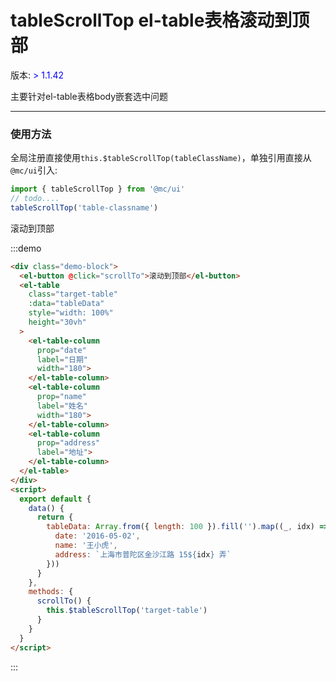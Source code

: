 # tableScrollTop el-table表格滚动到顶部

版本: <span style="color:blue;"> > 1.1.42</span>

主要针对el-table表格body嵌套选中问题

---

### 使用方法

全局注册直接使用`this.$tableScrollTop(tableClassName)`，单独引用直接从`@mc/ui`引入:

```js
import { tableScrollTop } from '@mc/ui'
// todo....
tableScrollTop('table-classname')
```

<div class="demo-block">
  <el-button @click="scrollTo">滚动到顶部</el-button>
  <el-table
    class="target-table"
    :data="tableData"
    style="width: 100%"
    height="30vh"
  >
    <el-table-column
      prop="date"
      label="日期"
      width="180">
    </el-table-column>
    <el-table-column
      prop="name"
      label="姓名"
      width="180">
    </el-table-column>
    <el-table-column
      prop="address"
      label="地址">
    </el-table-column>
  </el-table>
</div>
<script>
  export default {
    data() {
      return {
        tableData: Array.from({ length: 100 }).fill('').map((_, idx) => ({
          date: '2016-05-02',
          name: '王小虎',
          address: `上海市普陀区金沙江路 15${idx} 弄`
        }))
      }
    },
    methods: {
      scrollTo() {
        this.$tableScrollTop('target-table')
      }
    }
  }
</script>

:::demo

```html
<div class="demo-block">
  <el-button @click="scrollTo">滚动到顶部</el-button>
  <el-table
    class="target-table"
    :data="tableData"
    style="width: 100%"
    height="30vh"
  >
    <el-table-column
      prop="date"
      label="日期"
      width="180">
    </el-table-column>
    <el-table-column
      prop="name"
      label="姓名"
      width="180">
    </el-table-column>
    <el-table-column
      prop="address"
      label="地址">
    </el-table-column>
  </el-table>
</div>
<script>
  export default {
    data() {
      return {
        tableData: Array.from({ length: 100 }).fill('').map((_, idx) => ({
          date: '2016-05-02',
          name: '王小虎',
          address: `上海市普陀区金沙江路 15${idx} 弄`
        }))
      }
    },
    methods: {
      scrollTo() {
        this.$tableScrollTop('target-table')
      }
    }
  }
</script>
```

:::

